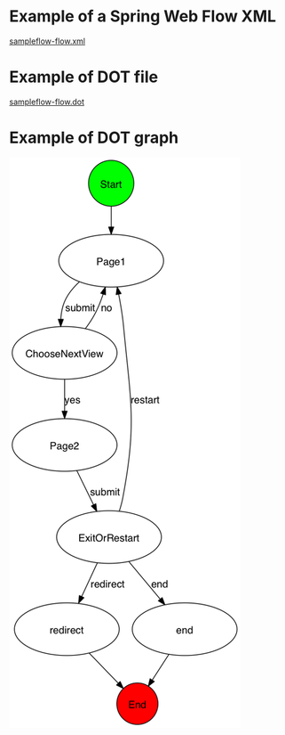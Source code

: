 Example of a Spring Web Flow XML
================================
[sampleflow-flow.xml](sampleflow-flow.xml)

Example of DOT file
===================
[sampleflow-flow.dot](sampleflow-flow.dot)

Example of DOT graph
====================
![sampleflow-flow.png](sampleflow-flow.png)